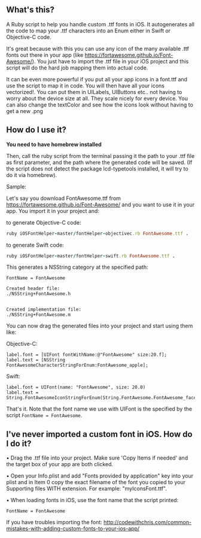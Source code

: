 ## What's this?
A Ruby script to help you handle custom .ttf fonts in iOS. It autogenerates all the code to map your .ttf characters into an Enum either in Swift or Objective-C code. 

It's great because with this you can use any icon of the many available .ttf fonts out there in your app (like https://fortawesome.github.io/Font-Awesome/). You just have to import the .ttf file in your iOS project and this script will do the hard job mapping them into actual code.

It can be even more powerful if you put all your app icons in a font.ttf and use the script to map it in code. You will then have all your icons vectorized!. You can put them in UILabels, UIButtons etc.. not having to worry about the device size at all. They scale nicely for every device. You can also change the textColor and see how the icons look without having to get a new .png

## How do I use it?
<b>You need to have homebrew installed</b>

Then, call the ruby script from the terminal passing it the path to your .ttf file as first parameter, and the path where the generated code will be saved. (If the script does not detect the package lcd-typetools installed, it will try to do it via homebrew).

Sample:

Let's say you download FontAwesome.ttf from https://fortawesome.github.io/Font-Awesome/ and you want to use it in your app. You import it in your project and:

to generate Objective-C code: 



```ruby
ruby iOSFontHelper-master/fontHelper-objectivec.rb FontAwesome.ttf .
```

to generate Swift code: 

```ruby
ruby iOSFontHelper-master/fontHelper-swift.rb FontAwesome.ttf .
```
This generates a NSString category at the specified path:

```
FontName = FontAwesome 

Created header file: 
./NSString+FontAwesome.h


Created implementation file:
./NSString+FontAwesome.m
```

You can now drag the generated files into your project and start using them like:

Objective-C:
```
label.font = [UIFont fontWithName:@"FontAwesome" size:20.f];
label.text = [NSString FontAwesomeCharacterStringForEnum:FontAwesome_apple];
```

Swift:
```
label.font = UIFont(name: "FontAwesome", size: 20.0)
label.text = String.FontAwesomeIconStringForEnum(String.FontAwesome.FontAwesome_facebook_sign)
```

That's it. Note that the font name we use with UIFont is the specified by the script ```FontName = FontAwesome```.

## I've never imported a custom font in iOS. How do I do it?
&bull; Drag the .ttf file into your project. Make sure 'Copy Items if needed' and the target box of your app are both clicked.

&bull; Open your Info.plist and add "Fonts provided by application" key into your plist and in Item 0 copy the exact filename of the font you copied to your Supporting files WITH extension. For example: "myIconsFont.ttf".

&bull; When loading fonts in iOS, use the font name that the script printed:

```FontName = FontAwesome``` 


If you have troubles importing the font: http://codewithchris.com/common-mistakes-with-adding-custom-fonts-to-your-ios-app/

